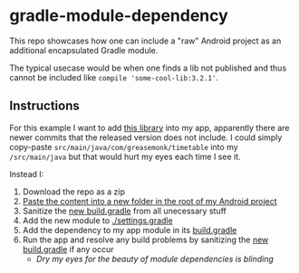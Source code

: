 # gradle-module-dependency

This repo showcases how one can include a "raw" Android project as an additional encapsulated Gradle module. 

The typical usecase would be when one finds a lib not published and thus cannot be included like `compile 'some-cool-lib:3.2.1'`. 

## Instructions

For this example I want to add [this library](https://github.com/GreaseMonk/android-timetable-core) into my app, apparently there are newer commits that the released version does not include.
I could simply copy-paste `src/main/java/com/greasemonk/timetable` into my `/src/main/java` but that would hurt my eyes each time I see it.  

Instead I:

1. Download the repo as a zip
2. [Paste the content into a new folder in the root of my Android project][1]
3. Sanitize the [new build.gradle][2] from all unecessary stuff
4. Add the new module to [./settings.gradle][3]
5. Add the dependency to my app module in its [build.gradle][4]
6. Run the app and resolve any build problems by sanitizing the [new build.gradle][2] if any occur
    * *Dry my eyes for the beauty of module dependencies is blinding*

[1]: https://github.com/paramsen/gradle-module-dependency/tree/master/android-timetable-core
[2]: https://github.com/paramsen/gradle-module-dependency/blob/master/android-timetable-core/build.gradle
[3]: https://github.com/paramsen/gradle-module-dependency/blob/master/settings.gradle
[4]: https://github.com/paramsen/gradle-module-dependency/blob/master/app/build.gradle#L30
